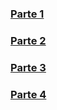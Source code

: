 
### [Parte 1](https://github.com/RamonBritez/Mercado-Liebre-1)  

### [Parte 2](https://github.com/RamonBritez/Mercado-Liebre-2)

### [Parte 3](https://github.com/RamonBritez/Mercado-Liebre-3)  

### [Parte 4](https://github.com/RamonBritez/Mercado-Liebre-4)  
